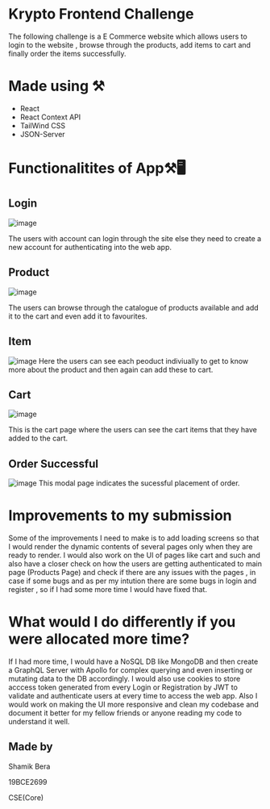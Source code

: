 # Krypto Frontend Challenge
The following challenge is a E Commerce website which allows users to login to the website , browse through the products, add items to cart and finally order the items successfully.

# Made using ⚒️
- React
- React Context API
- TailWind CSS
- JSON-Server

# Functionalitites of App⚒🖥️

## Login 
![image](https://user-images.githubusercontent.com/64892076/181851232-a95e5115-8965-4ab6-a5b5-8c9615d7c8a6.png)

The users with account can login through the site else they need to create a new account for authenticating into the web app.

## Product
![image](https://user-images.githubusercontent.com/64892076/181851902-c9f1fc5a-2d8a-438f-8b81-98ef6afade1c.png)

The users can browse through the catalogue of products available and add it to the cart and even add it to favourites.

## Item
![image](https://user-images.githubusercontent.com/64892076/181852174-8bc0fcbd-cf40-4f3b-b85f-bf85964192bf.png)
Here the users can see each peoduct indiviually to get to know more about the product and then again can add these to cart.

## Cart 
![image](https://user-images.githubusercontent.com/64892076/181852272-3bf0309f-c4ad-45b2-a0da-74124f0a8c50.png)

This is the cart page where the users can see the cart items that they have added to the cart.

## Order Successful 
![image](https://user-images.githubusercontent.com/64892076/181852332-3ce8612a-bb19-49b7-9e19-c5cae030bce3.png)
This modal page indicates the sucessful placement of order.

# Improvements to my submission
Some of the improvements I need to make is to add loading screens so that I would render the dynamic contents of several pages only when they are ready to render. I would also work on the UI of pages like cart and such and also have a closer check on how the users are getting authenticated to main page (Products Page) and check if there are any issues with the pages , in case if some bugs and as per my intution there are some bugs in login and register , so if I had some more time I would have fixed that. 

# What would I do differently if you were allocated more time?

If I had more time, I would have a NoSQL DB like MongoDB and then create a GraphQL Server with Apollo for complex querying and even inserting or mutating data to the DB accordingly. I would also use cookies to store acccess token generated from every Login or Registration by JWT to validate and authenticate users at every time to access the web app. Also I would work on making the UI more responsive and clean my codebase and document it better for my fellow friends or anyone reading my code to understand it well.

## Made by 
Shamik Bera

19BCE2699

CSE(Core)

